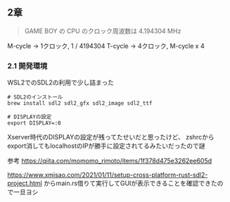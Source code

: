 ## 2章

> GAME BOY の CPU のクロック周波数は 4.194304 MHz

M-cycle -> 1クロック, 1 / 4194304
T-cycle -> 4クロック, M-cycle x 4

### 2.1 開発環境
WSL2でのSDL2の利用で少し詰まった
```
# SDL2のインストール
brew install sdl2 sdl2_gfx sdl2_image sdl2_ttf

# DISPLAYの設定
export DISPLAY=:0
```

Xserver時代のDISPLAYの設定が残ってたせいだと思ったけど、
zshrcからexport消してもlocalhostのIPが勝手に設定されてるみたいだったので謎

参考
https://qiita.com/momomo_rimoto/items/1f378d475e3262ee605d

https://www.xmisao.com/2021/01/11/setup-cross-platform-rust-sdl2-project.html
からmain.rs借りて実行してGUIが表示できることを確認できたので一旦ヨシ

